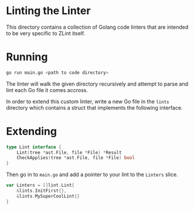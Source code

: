 # Linting the Linter

This directory contains a collection of Golang code linters that are intended to be very specific to ZLint itself.

# Running

```bash
go run main.go <path to code directory>
```

The linter will walk the given directory recursively and attempt to parse and lint each Go file it comes accross.

In order to extend this custom linter, write a new Go file in the `lints` directory which contains a struct that implements the following interface.

# Extending

```go
type Lint interface {
    Lint(tree *ast.File, file *File) *Result
    CheckApplies(tree *ast.File, file *File) bool
}
```

Then go in to `main.go` and add a pointer to your lint to the `Linters` slice.

```go
var Linters = []lint.Lint{
    &lints.InitFirst{},
    &lints.MySuperCoolLint{}
}
```
